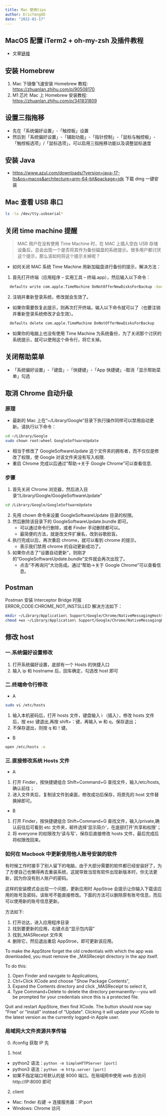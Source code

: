 ```yaml
---
title: Mac 使用tips
author: EricYangXD
date: "2022-01-17"
---
```


## MacOS 配置 iTerm2 + oh-my-zsh 及插件教程

-   文章[链接](https://mp.weixin.qq.com/s/ULRQltO0s2ZOMYYwZn9r9Q)

## 安装 Homebrew

1. Mac 下镜像飞速安装 Homebrew 教程: https://zhuanlan.zhihu.com/p/90508170
2. M1 芯片 Mac 上 Homebrew 安装教程: https://zhuanlan.zhihu.com/p/341831809

## 设置三指拖移

-   先在「系统偏好设置」-「触控板」设置
-   然后到「系统偏好设置」-「辅助功能」-「指针控制」-「鼠标与触控板」-「触控板选项」/「鼠标选项」，可以启用三指拖移功能以及调整鼠标速度

## 安装 Java

-   https://www.azul.com/downloads/?version=java-17-lts&os=macos&architecture=arm-64-bit&package=jdk 下载 dmg 一键安装

## Mac 查看 USB 串口

```bash
ls -la /dev/tty.usbserial*
```

## 关闭 time machine 提醒

> MAC 用户在没有使用 Time Machine 时，在 MAC 上插入空白 USB 存储设备后，总会出现一个是否将其作为备份磁盘的系统提示。很多用户都讨厌这个提示，那么该如何将这个提示关掉呢？

-   如何关闭 MAC 系统 Time Machine 用新加磁盘进行备份的提示，解决方法：

1. 首先打开终端（应用程序 – 实用工具 – 终端.app），然后输入以下命令：

```bash
  defaults write com.apple.TimeMachine DoNotOfferNewDisksForBackup -bool TRUE
```

2. 注销并重新登录系统，修改就会生效了。

-   如果你需要恢复此提示，则再次打开终端，输入以下命令就可以了（也要注销并重新登录系统修改才会生效）。

```bash
  defaults delete com.apple.TimeMachine DoNotOfferNewDisksForBackup
```

-   如果你的电脑上也没有使用 Time Machine 为系统备份，为了关闭那个讨厌的系统提示，就可以使用这个命令行，将它关掉。

## 关闭帮助菜单

-   「系统偏好设置」-「键盘」-「快捷键」-「App 快捷键」-取消「显示帮助菜单」勾选

## 取消 Chrome 自动升级

### 原理

-   最新的 Mac 上在“~/Library/Google”目录下执行操作同样可以禁用自动更新。请执行以下命令：

```bash
cd ~/Library/Google
sudo chown root:wheel GoogleSoftwareUpdate
```

-   相当于修改了 GoogleSoftwareUpdate 这个文件夹的拥有者，而不仅仅是修改了权限，使 Google 对该文件夹没有写入权限.
-   重启 Chrome 完成以后通过“帮助->关于 Google Chrome”可以查看信息.

### 步骤

1. 首先关闭 Chrome 浏览器，然后进入目录“/Library/Google/GoogleSoftwareUpdate”

```bash
cd /Library/Google/GoogleSoftwareUpdate
```

2. 先用 chown 命令来设置 GoogleSoftwareUpdate 目录的权限。
3. 然后删除该目录下的 GoogleSoftwareUpdate.bundle 即可。
    - 可以通过命令行删除，或者 Finder 手动删除都可以。
    - 最简便的方法，就是改文件扩展名，改到谷歌脸盲。
4. 执行完成以后，再次重启 chrome，就可以看到 chrome 的提示。
    - 表示我们禁用 chrome 的自动更新成功了。
5. 如果你点击了“设置自动更新”，则刚才的“GoogleSoftwareUpdate.bundle”文件就会再次出现了。
    - 点击“不再询问”大功告成。通过“帮助->关于 Google Chrome”可以查看信息。

## Postman

Postman 安装 Interceptor Bridge 时报 ERROR_CODE:CHROME_NOT_INSTSLLED
解决方法如下：

```zsh
mkdir ~/Library/Application\ Support/Google/Chrome/NativeMessagingHosts
chmod +wx ~/Library/Application\ Support/Google/Chrome/NativeMessagingHost
```

## 修改 host

### 一.系统偏好设置修改

1. 打开系统偏好设置，底部有一个 Hosts 的快捷入口
2. 输入 ip 和 hostname 后，回车确定，勾选改 host 即可

### 二.终端命令行修改

-   A

```zsh
sudo vi /etc/hosts
```

1. 输入本机密码后，打开 hosts 文件，键盘输入 i （插入），修改 hosts 文件后，按 esc 键退出,再按 shift+：键，再输入 w 和 q，保存退出；
2. 不保存退出，则按 q 和！键。

-   B

```zsh
open /etc/hosts -e
```

### 三.直接修改系统 Hosts 文件

-   A

1. 打开 Finder，按快捷键组合 Shift+Command+G 查找文件，输入/etc/hosts,确认前往；
2. 进入文件夹后，复制该文件到桌面，修改成功后保存，将原先的 host 文件替换掉即可。

-   B

1. 打开 Finder，按快捷键组合 Shift+Command+G 查找文件，输入/private,确认前往后可看到 etc 文件夹，邮件选择'显示简介'，在底部打开‘共享和权限’；
2. 将 everyone 的权限改为‘读与写’，保存后直接修改 hosts 文件，最后完成后将权限改回来。

### 如何在 Macbook 中更新使用他人账号安装的软件

有时候工作时接手了别人留下的电脑，由于大部分需要的软件都已经安装好了，为了方便自己也懒得再去重装系统，这就导致当现有软件出现新版本时，你无法更新，因为你没有别人账户的密码。

这样的安装模式会出现一个问题，更新应用时 AppStroe 会提示让你输入下载该应用的账号及密码，该账号不能直接修改。下面的方法可以删除原有账号信息，而后可以使用新的账号信息更新。

方法如下:

1. 打开访达，进入应用程序目录
2. 找到要更新的应用，右键点击“显示包内容”
3. 找到\_MASReceipt 文件夹
4. 删除它，然后退出重启 AppStroe，即可更新该应用。

To make the AppStore forget the old credentials with which the app was downloaded, you must remove the \_MASReceipt directory in the app itself.

To do this:

1. Open Finder and navigate to Applications,
2. Ctrl+Click XCode and choose "Show Package Contents",
3. Expand the Contents directory and click \_MASReceipt to select it,
4. Type Command+Delete to delete the directory permanently---you will be prompted for your credentials since this is a protected file.

Quit and restart AppStore, then find XCode. The button should now say "Free" or "Install" instead of "Update". Clicking it will update your XCode to the latest version as the currently logged-in Apple user.

### 局域网大文件资源共享传输

0. ifconfig 获取 IP 先

1. host

-   python2 语法：`python -m SimpleHTTPServer [port]`
-   python3 语法：`python -m http.server [port]`
-   如果不指定端口号默认的是 8000 端口。在局域网中使用 web 去访问 http://IP:8000 即可

2. client

-   Mac: finder 右键 -> 连接服务器：IP:port
-   Windows: Chrome 访问
